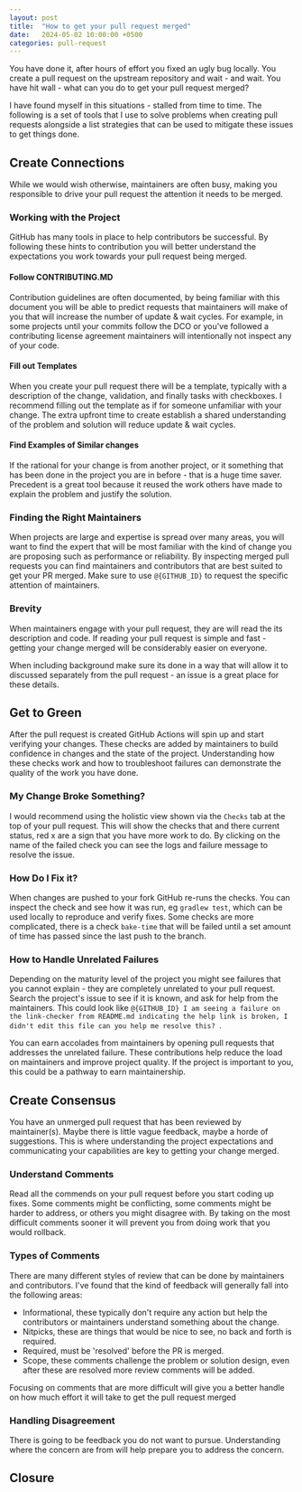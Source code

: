 ```yaml
---
layout: post
title:  "How to get your pull request merged"
date:   2024-05-02 10:00:00 +0500
categories: pull-request
---
```

You have done it, after hours of effort you fixed an ugly bug locally.  You create a pull request on the upstream repository and wait - and wait.  You have hit wall - what can you do to get your pull request merged?

I have found myself in this situations - stalled from time to time.  The following is a set of tools that I use to solve problems when creating pull requests alongside a list strategies that can be used to mitigate these issues to get things done.

## Create Connections
While we would wish otherwise, maintainers are often busy, making you responsible to drive your pull request the attention it needs to be merged.

### Working with the Project
GitHub has many tools in place to help contributors be successful.  By following these hints to contribution you will better understand the expectations you work towards your pull request being merged. 

#### Follow CONTRIBUTING.MD
Contribution guidelines are often documented, by being familiar with this document you will be able to predict requests that maintainers will make of you that will increase the number of update & wait cycles.  For example, in some projects until your commits follow the DCO or you've followed a contributing license agreement maintainers will intentionally not inspect any of your code.

#### Fill out Templates
When you create your pull request there will be a template, typically with a description of the change, validation, and finally tasks with checkboxes. I recommend filling out the template as if for someone unfamiliar with your change.  The extra upfront time to create establish a shared understanding of the problem and solution will reduce update & wait cycles.

#### Find Examples of Similar changes
If the rational for your change is from another project, or it something that has been done in the project you are in before - that is a huge time saver.  Precedent is a great tool because it reused the work others have made to explain the problem and justify the solution.

### Finding the Right Maintainers
When projects are large and expertise is spread over many areas, you will want to find the expert that will be most familiar with the kind of change you are proposing such as performance or reliability.  By inspecting merged pull requests you can find maintainers and contributors that are best suited to get your PR merged.  Make sure to use `@{GITHUB_ID}` to request the specific attention of maintainers.

### Brevity
When maintainers engage with your pull request, they are will read the its description and code.  If reading your pull request is simple and fast - getting your change merged will be considerably easier on everyone.

When including background make sure its done in a way that will allow it to discussed separately from the pull request - an issue is a great place for these details.

## Get to Green
After the pull request is created GitHub Actions will spin up and start verifying your changes.  These checks are added by maintainers to build confidence in changes and the state of the project.  Understanding how these checks work and how to troubleshoot failures can demonstrate the quality of the work you have done.

### My Change Broke Something?
I would recommend using the holistic view shown via the `Checks` tab at the top of your pull request.  This will show the checks that and there current status, red x are a sign that you have more work to do.  By clicking on the name of the failed check you can see the logs and failure message to resolve the issue.

### How Do I Fix it?
When changes are pushed to your fork GitHub re-runs the checks. You can inspect the check and see how it was run, eg `gradlew test`, which can be used locally to reproduce and verify fixes.  Some checks are more complicated, there is a check `bake-time` that will be failed until a set amount of time has passed since the last push to the branch.

### How to Handle Unrelated Failures
Depending on the maturity level of the project you might see failures that you cannot explain - they are completely unrelated to your pull request.  Search the project's issue to see if it is known, and ask for help from the maintainers.  This could look like `@{GITHUB_ID} I am seeing a failure on the link-checker from README.md indicating the help link is broken, I didn't edit this file can you help me resolve this? `.

You can earn accolades from maintainers by opening pull requests that addresses the unrelated failure.  These contributions help reduce the load on maintainers and improve project quality.  If the project is important to you, this could be a pathway to earn maintainership.

## Create Consensus
You have an unmerged pull request that has been reviewed by maintainer(s).  Maybe there is little vague feedback, maybe a horde of suggestions.  This is where understanding the project expectations and communicating your capabilities are key to getting your change merged. 

### Understand Comments
Read all the commends on your pull request before you start coding up fixes.  Some comments might be conflicting, some comments might be harder to address, or others you might disagree with.  By taking on the most difficult comments sooner it will prevent you from doing work that you would rollback.

### Types of Comments
There are many different styles of review that can be done by maintainers and contributors. I've found that the kind of feedback will generally fall into the following areas:

- Informational, these typically don't require any action but help the contributors or maintainers understand something about the change.
- Nitpicks, these are things that would be nice to see, no back and forth is required.
- Required, must be 'resolved' before the PR is merged.
- Scope, these comments challenge the problem or solution design, even after these are resolved more review comments will be added. 

Focusing on comments that are more difficult will give you a better handle on how much effort it will take to get the pull request merged 

### Handling Disagreement
There is going to be feedback you do not want to pursue.  Understanding where the concern are from will help prepare you to address the concern.



## Closure



